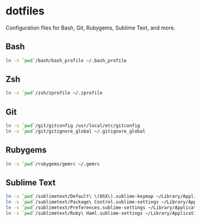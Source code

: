 # dotfiles

Configuration files for Bash, Git, Rubygems, Sublime Text, and more.

## Bash

```bash
ln -s `pwd`/bash/bash_profile ~/.bash_profile
```

## Zsh

```zsh
ln -s `pwd`/zsh/zprofile ~/.zprofile
```

## Git

```bash
ln -s `pwd`/git/gitconfig /usr/local/etc/gitconfig
ln -s `pwd`/git/gitignore_global ~/.gitignore_global
```

## Rubygems

```bash
ln -s `pwd`/rubygems/gemrc ~/.gemrc
```

## Sublime Text

```bash
ln -s `pwd`/sublimetext/Default\ \(OSX\).sublime-keymap ~/Library/Application\ Support/Sublime\ Text\ 3/Packages/User/.
ln -s `pwd`/sublimetext/Package\ Control.sublime-settings ~/Library/Application\ Support/Sublime\ Text\ 3/Packages/User/.
ln -s `pwd`/sublimetext/Preferences.sublime-settings ~/Library/Application\ Support/Sublime\ Text\ 3/Packages/User/.
ln -s `pwd`/sublimetext/Ruby\ Haml.sublime-settings ~/Library/Application\ Support/Sublime\ Text\ 3/Packages/User/.
```
